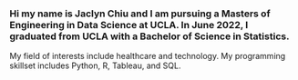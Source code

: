 ### Hi my name is Jaclyn Chiu and I am pursuing a Masters of Engineering in Data Science at UCLA. In June 2022, I graduated from UCLA with a Bachelor of Science in Statistics. 

My field of interests include healthcare and technology. My programming skillset includes Python, R, Tableau, and SQL.

<!--
**jaclynchiu7/jaclynchiu7** is a ✨ _special_ ✨ repository because its `README.md` (this file) appears on your GitHub profile.

Here are some ideas to get you started:

- 🔭 I’m currently working on ...
- 🌱 I’m currently learning ...
- 👯 I’m looking to collaborate on ...
- 🤔 I’m looking for help with ...
- 💬 Ask me about ...
- 📫 How to reach me: ...
- 😄 Pronouns: ...
- ⚡ Fun fact: ...
-->
